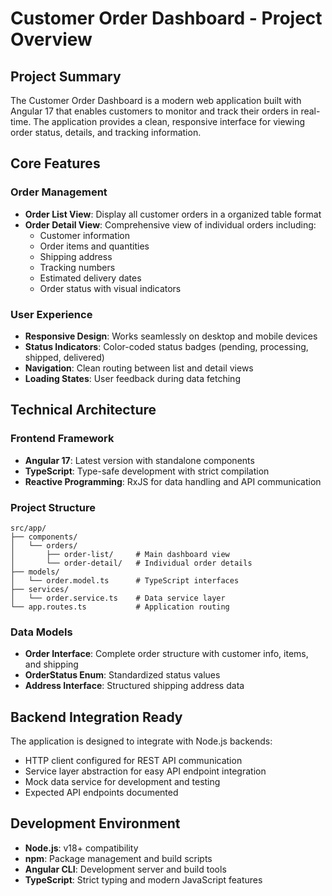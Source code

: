 # Customer Order Dashboard - Project Overview

## Project Summary

The Customer Order Dashboard is a modern web application built with Angular 17 that enables customers to monitor and track their orders in real-time. The application provides a clean, responsive interface for viewing order status, details, and tracking information.

## Core Features

### Order Management
- **Order List View**: Display all customer orders in a organized table format
- **Order Detail View**: Comprehensive view of individual orders including:
  - Customer information
  - Order items and quantities
  - Shipping address
  - Tracking numbers
  - Estimated delivery dates
  - Order status with visual indicators

### User Experience
- **Responsive Design**: Works seamlessly on desktop and mobile devices
- **Status Indicators**: Color-coded status badges (pending, processing, shipped, delivered)
- **Navigation**: Clean routing between list and detail views
- **Loading States**: User feedback during data fetching

## Technical Architecture

### Frontend Framework
- **Angular 17**: Latest version with standalone components
- **TypeScript**: Type-safe development with strict compilation
- **Reactive Programming**: RxJS for data handling and API communication

### Project Structure
```
src/app/
├── components/
│   └── orders/
│       ├── order-list/     # Main dashboard view
│       └── order-detail/   # Individual order details
├── models/
│   └── order.model.ts      # TypeScript interfaces
├── services/
│   └── order.service.ts    # Data service layer
└── app.routes.ts           # Application routing
```

### Data Models
- **Order Interface**: Complete order structure with customer info, items, and shipping
- **OrderStatus Enum**: Standardized status values
- **Address Interface**: Structured shipping address data

## Backend Integration Ready

The application is designed to integrate with Node.js backends:
- HTTP client configured for REST API communication
- Service layer abstraction for easy API endpoint integration
- Mock data service for development and testing
- Expected API endpoints documented

## Development Environment

- **Node.js**: v18+ compatibility
- **npm**: Package management and build scripts
- **Angular CLI**: Development server and build tools
- **TypeScript**: Strict typing and modern JavaScript features